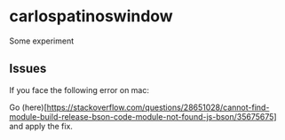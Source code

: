 # carlospatinoswindow
Some experiment

## Issues
If you face the following error on mac:

Go (here)[https://stackoverflow.com/questions/28651028/cannot-find-module-build-release-bson-code-module-not-found-js-bson/35675675] and apply the fix.
